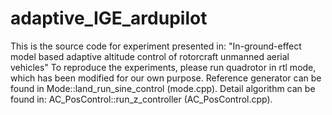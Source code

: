 # adaptive_IGE_ardupilot
This is the source code for experiment presented in: "In-ground-effect model based adaptive altitude control of rotorcraft unmanned aerial vehicles"
To reproduce the experiments, please run quadrotor in rtl mode, which has been modified for our own purpose.
Reference generator can be found in Mode::land_run_sine_control (mode.cpp).
Detail algorithm can be found in: AC_PosControl::run_z_controller (AC_PosControl.cpp).